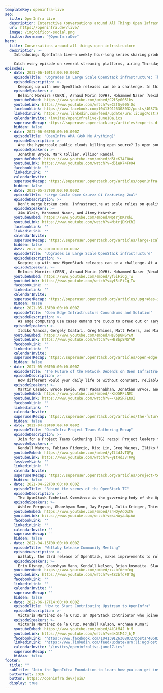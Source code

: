 ```yaml
---
templateKey: openinfra-live
seo:
  title: OpenInfra Live
  description: Interactive Conversations around All Things Open Infrastructure
  url: https://openinfra.dev/live/
  image: /img/oificon-social.png
  twitterUsername: "@OpenInfraDev"
hero:
  title: Conversations around all things open infrastructure
  description: >-
    Introducing: OpenInfra Live—a weekly hour-long series sharing production case studies, open source demos, industry conversations, and the latest updates from the global open infrastructure community!
  
    Catch every episode on several streaming platforms, airing Thursdays at 14:00 UTC (9am CT).
episodes:
  - date: 2021-06-10T14:00:00.000Z
    episodeTitle: "Upgrades in Large Scale OpenStack infrastructure: The Discussion"
    episodeDescription: >-
      Keeping up with new OpenStack releases can be a challenge. In this continuation of the <a href="//www.youtube.com/watch?v=yf5iFiCg_Tw">May 20 OpenInfra Live episode</a>, a panel of large scale OpenStack infrastructure operators from Blizzard Entertainment, OVHcloud, Workday, Vexxhost and CERN, join us again to further discuss upgrades.
    episodeSpeakers: >-
      Belmiro Moreira (CERN), Arnaud Morin (OVH). Mohammed Naser (Vexxhost), Imtiaz Chowdhury (Workday), and Joshua Slater (Blizzard)
    youtubeEmbed: https://www.youtube.com/embed/C2fSy005lDs
    youtubeLink: https://www.youtube.com/watch?v=C2fSy005lDs
    facebookLink: https://www.facebook.com/104139126308032/posts/4037348229653749/
    linkedinLink: https://www.linkedin.com/feed/update/urn:li:ugcPost:6806241782301626368/
    calendarInvite: /invites/openinfralive-june10a.ics
    superuserRecap: https://superuser.openstack.org/articles/experts-discuss-tradeoffs-frequency-and-more-around-upgrades-of-large-scale-openstack-deployments-openinfra-live-recap/
    hidden: false
  - date: 2021-06-03T00:00:00.000Z
    episodeTitle: "OpenInfra AMA (Ask Me Anything)"
    episodeDescription: >-
      Are the hyperscale public clouds killing open source? Is open source actually secure? How does open source impact software supply chains? Join us as Jonathan Bryce (Executive Director, OpenInfra Foundation), Mark Collier (COO, OpenInfra Foundation) and Allison Randal (Board Chair, OpenInfra Foundation) answer all of your toughest questions live on Thursday, June 3rd 14:00 UTC. Share your questions with us in advance in the comments section of our social media channels like <a href="https://twitter.com/openinfradev">Twitter</a>, <a href="https://www.facebook.com/openinfradev">Facebook</a>, and <a href="https://www.linkedin.com/company/open-infrastructure-foundation/">LinkedIn</a>.
    episodeSpeakers: >-
      Jonathan Bryce, Mark Collier, Allison Randal
    youtubeEmbed: https://www.youtube.com/embed/d5ieK74F804
    youtubeLink: https://www.youtube.com/watch?v=d5ieK74F804
    facebookLink: ''
    linkedinLink: ''
    calendarInvite: 
    superuserRecap: https://superuser.openstack.org/articles/openinfra-leadership-tackles-questions-live-openinfra-live-episode-8/
    hidden: false
  - date: 2021-05-27T00:00:00.000Z
    episodeTitle: "Large Scale Open Source CI Featuring Zuul"
    episodeDescription: >-
      Don’t merge broken code. Infrastructure at scale relies on quality software that is tested before it’s deployed. Operators rely on open source CI systems like Zuul for gating, scaling across organizations and cross-project dependencies.
    episodeSpeakers: >-
      Jim Blair, Mohammed Naser, and Jimmy McArthur
    youtubeEmbed: https://www.youtube.com/embed/MptrjDKrKhI
    youtubeLink: https://www.youtube.com/watch?v=MptrjDKrKhI
    facebookLink: ''
    linkedinLink: ''
    calendarInvite: 
    superuserRecap: https://superuser.openstack.org/articles/large-scale-open-source-ci-featuring-zuul-openinfra-live-episode-7/
    hidden: false  
  - date: 2021-05-20T00:00:00.000Z
    episodeTitle: "Upgrades in Large Scale OpenStack infrastructure"
    episodeDescription: >-
      Keeping up with new #OpenStack releases can be a challenge. At a very large scale, it can be daunting. In this episode of OpenInfra.Live, operators from some of the largest OpenStack deployments at Blizzard Entertainment, OVH, Bloomberg, Workday, Vexxhost or CERN will explain their upgrades methodology, share their experience, and answer the questions of our live audience.
    episodeSpeakers: >-
      Belmiro Moreira (CERN), Arnaud Morin (OVH). Mohammed Naser (Vexxhost), Imtiaz Chowdhury (Workday), Chris Morgan (Bloomberg), and Joshua Slater (Blizzard)
    youtubeEmbed: https://www.youtube.com/embed/yf5iFiCg_Tw
    youtubeLink: https://www.youtube.com/watch?v=yf5iFiCg_Tw
    facebookLink: ''
    linkedinLink: ''
    calendarInvite: 
    superuserRecap: https://superuser.openstack.org/articles/upgrades-in-large-scale-openstack-infrastructure-openinfra-live-episode-6/
    hidden: false  
  - date: 2021-05-13T00:00:00.000Z
    episodeTitle: "Open Edge Infrastructure Conundrums and Solution"
    episodeDescription: >-
      As edge computing use cases demand the cloud to break out of large data centers, they also put new challenges on infrastructure as the scale and geographical distribution is going through a yet unprecedented growth.
    episodeSpeakers: >-
      Ildiko Vancsa, Gergely Csatari, Greg Waines, Matt Peters, and Mingyuan Qi
    youtubeEmbed: https://www.youtube.com/embed/Hs8bp8NSYAM
    youtubeLink: https://www.youtube.com/watch?v=Hs8bp8NSYAM
    facebookLink: ''
    linkedinLink: ''
    calendarInvite: 
    superuserRecap: https://superuser.openstack.org/articles/open-edge-infrastructure-conundrums-and-solutions-openinfra-live/
    hidden: false
  - date: 2021-05-06T00:00:00.000Z
    episodeTitle: "The Future of the Network Depends on Open Infrastructure"
    episodeDescription: >-
      How different would your daily life be without constant, reliable high speed access to the Internet? While network access and 4G speeds have continued to improve, the speed of those networks is expected to decline for 3.3 billion people. Bridging this digital divide and improving global connectivity are critical to human progress. What are the possibilities, where will commercial success be found and what needs to change to improve connectivity around the world?
    episodeSpeakers: >-
      Martin Casado, Bruce Davie, Amar Padmanabhan, Jonathan Bryce, and Mark Collier
    youtubeEmbed: https://www.youtube.com/embed/-KeD5RFLNUI
    youtubeLink: https://www.youtube.com/watch?v=-KeD5RFLNUI
    facebookLink: ''
    linkedinLink: ''
    calendarInvite: 
    superuserRecap: https://superuser.openstack.org/articles/the-future-of-the-network-depends-on-open-infrastructure/
    hidden: false        
  - date: 2021-04-29T00:00:00.000Z
    episodeTitle: "OpenInfra Project Teams Gathering Recap"
    episodeDescription: >-
      Join for a Project Teams Gathering (PTG) recap! Project leaders from OpenStack, Kata Containers, StarlingX, OpenStack Ironic, the Edge Computing Group, Scientific SIG, and Multi-Arch SIG provide recaps from discussions held at the PTG.
    episodeSpeakers: >-
      Kendall Waters, Fabiano Fidencio, Rico Lin, Greg Waines, Ildiko Vancsa, Julia Kreger, and Stig Telfer
    youtubeEmbed: https://www.youtube.com/embed/yIt4dJvTQVg
    youtubeLink: https://www.youtube.com/watch?v=yIt4dJvTQVg
    facebookLink: ''
    linkedinLink: ''
    calendarInvite: 
    superuserRecap: https://superuser.openstack.org/articles/project-teams-gathering-ptg-recap-openinfra-live/
    hidden: false
  - date: 2021-04-22T00:00:00.000Z
    episodeTitle: "Behind the scenes of the OpenStack TC"
    episodeDescription: >-
      The OpenStack Technical Committee is the governing body of the OpenStack open source project. It is an elected group that represents the contributors to the project, and has oversight on all technical matters. This includes developers, operators and end users of the software.
    episodeSpeakers: >-
      Ashlee Ferguson, Ghanshyam Mann, Jay Bryant, Julia Krieger, Thierry Carrez, Dan Smith, Mohammed Naser, Radosław Piliszek, and Belmiro Moreira
    youtubeEmbed: https://www.youtube.com/embed/s4HOyAdQx8A
    youtubeLink: https://www.youtube.com/watch?v=s4HOyAdQx8A
    facebookLink: ''
    linkedinLink: ''
    calendarInvite: '' 
    superuserRecap: ''
    hidden: false
  - date: 2021-04-15T00:00:00.000Z
    episodeTitle: "Wallaby Release Community Meeting"
    episodeDescription: >-
      Wallaby, the 23rd release of OpenStack, makes improvements to role-based access control (RBAC) and integration with other open source projects including Ceph, Kubernetes and Prometheus to strengthen open infrastructure for cloud native applications.
    episodeSpeakers: >-
      Erin Disney, Ghanshyam Mann, Kendall Nelson, Brian Rosmaita, Slawek Kaplonski, Julia Kreger, Balazs Gibizer, Xin-Ran Wang, Radosław Piliszek, and Goutham Pacha Ravi
    youtubeEmbed: https://www.youtube.com/embed/tZ2bfdF0fOg
    youtubeLink: https://www.youtube.com/watch?v=tZ2bfdF0fOg
    facebookLink: ''
    linkedinLink: ''
    calendarInvite: '' 
    superuserRecap: ''
    hidden: false
  - date: 2021-06-17T14:00:00.000Z
    episodeTitle: "How to Start Contributing Upstream to OpenInfra"
    episodeDescription: >-
      Victoria Martinez de la Cruz, an OpenStack contributor who joined the community through the Outreachy internship program, will be joined by Kendall Nelson, OpenInfra Upstream Developer Advocate, and contributors who are just getting started. The group will discuss internships, mentoring, and how you can get started contributing upstream to open source projects like OpenStack, Airship, Kata, StarlingX and Zuul.
    episodeSpeakers: >-
      Victoria Martinez de la Cruz, Kendall Kelson, Archana Kumari
    youtubeEmbed: https://www.youtube.com/embed/4kGtM4J_hjM
    youtubeLink: https://www.youtube.com/watch?v=4kGtM4J_hjM
    facebookLink: 'https://www.facebook.com/104139126308032/posts/4058210514234187/'
    linkedinLink: 'https://www.linkedin.com/feed/update/urn:li:ugcPost:6808870825278640128/'
    calendarInvite: '/invites/openinfralive-june17.ics' 
    superuserRecap: ''
    hidden: false           
footer:
  title: ""
  subTitle: "Join the OpenInfra Foundation to learn how you can get involved in initiatives around open infrastructure."
  buttonText: JOIN
  button: https://openinfra.dev/join/
  display: true
---
```


